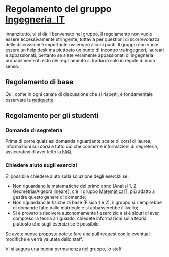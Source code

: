 # Regolamento del gruppo [Ingegneria_IT](https://t.me/ingegneria_IT)
Innanzitutto, vi si dà il benvenuto nel gruppo, il regolamento non vuole essere eccessivamente stringente, tuttavia per questioni di scorrevolezza delle discussioni è importante osservare alcuni punti.
Il gruppo non vuole essere un help desk ma piuttosto un punto di incontro tra ingegneri, laureati e appassionati, pertanto se siete veramente appassionati di ingegneria probabilmente il resto del regolamento si tradurrà solo in regole di buon senso.

## Regolamento di base
Qui, come in ogni canale di discussione che si rispetti, è fondamentale osservare la [netiquette](https://it.wikipedia.org/wiki/Netiquette).

## Regolamento per gli studenti
### Domande di segreteria
Prima di porre qualsiasi domanda riguardante scelte di corsi di laurea, informazioni sui corsi e tutto ciò che concerne informazioni di segreteria, assicuratevi di aver letto la [FAQ](FAQ.md).

### Chiedere aiuto sugli esercizi
E' possibile chiedere aiuto sulla soluzione degli esercizi se:
- Non riguardano le matematiche del primo anno (Analisi 1, 2, Geometria\Algebra lineare), c'è il gruppo [MatematicaIT](https://t.me/matematicaIT), più adatto a gestire questo genere di domande;
- Non riguardano le fisiche di base (Fisica 1 e 2), il gruppo si riempirebbe di domande fatte dalle matricole e si abbasserebbe il livello;
- Si è provato a risolvere autonomamente l'esercizio e si è sicuri di aver compreso la teoria a riguardo, chiedete informazioni sulla teoria piuttosto che sugli esercizi se è possibile.

Se avete nuove proposte potete fare una pull request con le eventuali modifiche e verrà valutata dallo staff.

Vi si augura una buona permanenza nel gruppo,
lo staff.

